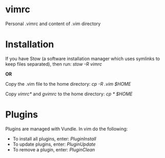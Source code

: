 # vimrc

Personal .vimrc and content of .vim directory

# Installation

If you have Stow (a software installation manager which
uses symlinks to keep files separated), then run:
_stow -R vimrc_

**OR**

Copy the .vim file to the home directory: _cp -R .vim $HOME_

Copy _vimrc*_ and _gvimrc_ to the home directory: _cp * $HOME_

# Plugins

Plugins are managed with Vundle. In vim do the following:

* To install all plugins, enter: *PluginInstall*
* To update plugins, enter: *PluginUpdate*
* To remove a plugin, enter: *PluginClean*

